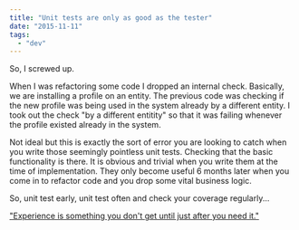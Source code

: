 ```yaml
---
title: "Unit tests are only as good as the tester"
date: "2015-11-11"
tags: 
  - "dev"
---
```


So, I screwed up.

When I was refactoring some code I dropped an internal check. Basically, we are installing a profile on an entity. The previous code was checking if the new profile was being used in the system already by a different entity. I took out the check "by a different entitity" so that it was failing whenever the profile existed already in the system.

Not ideal but this is exactly the sort of error you are looking to catch when you write those seemingly pointless unit tests. Checking that the basic functionality is there. It is obvious and trivial when you write them at the time of implementation. They only become useful 6 months later when you come in to refactor code and you drop some vital business logic.

So, unit test early, unit test often and check your coverage regularly...

["Experience is something you don't get until just after you need it."](http://www.goodreads.com/quotes/146279-experience-is-something-you-don-t-get-until-just-after-you)
